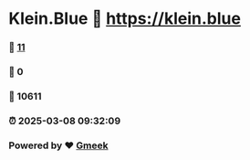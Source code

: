 # Klein.Blue :link: https://klein.blue 
### :page_facing_up: [11](https://klein.blue/tag.html) 
### :speech_balloon: 0 
### :hibiscus: 10611 
### :alarm_clock: 2025-03-08 09:32:09 
### Powered by :heart: [Gmeek](https://github.com/Meekdai/Gmeek)
